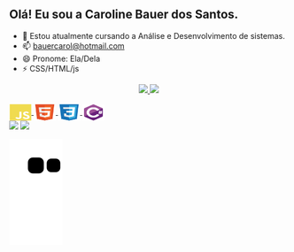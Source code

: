 ## Olá! Eu sou a Caroline Bauer dos Santos.

- 🌱 Estou atualmente cursando a Análise e Desenvolvimento de sistemas.
- 📫 bauercarol@hotmail.com
- 😄 Pronome: Ela/Dela
- ⚡ CSS/HTML/js
<div align="center">
  <a href="https://github.com/carolbauer">
  <img height="180em" src="https://github-readme-stats.vercel.app/api?username=carolbauer&show_icons=true&theme=dracula&include_all_commits=true&count_private=true"/>
    <img height="180em" src="https://github-readme-stats.vercel.app/api/top-langs/?username=carolbauer&layout=compact&langs_count=7&theme=dracula"/>
</div>
  <div style="display: inline_block"><br>
  <img align="center" alt="Rafa-Js" height="30" width="40" src="https://raw.githubusercontent.com/devicons/devicon/master/icons/javascript/javascript-plain.svg">
    <img align="center" alt="Rafa-HTML" height="30" width="40" src="https://raw.githubusercontent.com/devicons/devicon/master/icons/html5/html5-original.svg">
     <img align="center" alt="Rafa-CSS" height="30" width="40" src="https://raw.githubusercontent.com/devicons/devicon/master/icons/css3/css3-original.svg">
     <img align="center" alt="Rafa-Csharp" height="30" width="40" src="https://raw.githubusercontent.com/devicons/devicon/master/icons/csharp/csharp-original.svg">
</div>
 
  <div>
  <a href="https://www.instagram.com/bauercarol/" target="_blank"><img src="https://img.shields.io/badge/-Instagram-%23E4405F?style=for-the-badge&logo=instagram&logoColor=white" target="_blank"></a> 
  <a href="https://www.linkedin.com/in/caroline-bauer-dos-santos-47364713a/" target="_blank"><img src="https://img.shields.io/badge/-LinkedIn-%230077B5?style=for-the-badge&logo=linkedin&logoColor=white" target="_blank"></a>     
  </div>
  
  <div>
    
![Snake animation](https://github.com/rafaballerini/rafaballerini/blob/output/github-contribution-grid-snake.svg)
  </div>
